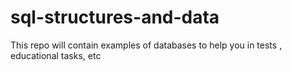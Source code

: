# sql-structures-and-data

This repo will contain examples of databases to help you in tests , educational tasks, etc
